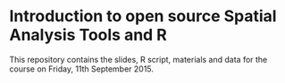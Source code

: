 # Introduction to open source Spatial Analysis Tools and R

This repository contains the slides, R script, materials and data for the course on Friday, 11th September 2015. 
